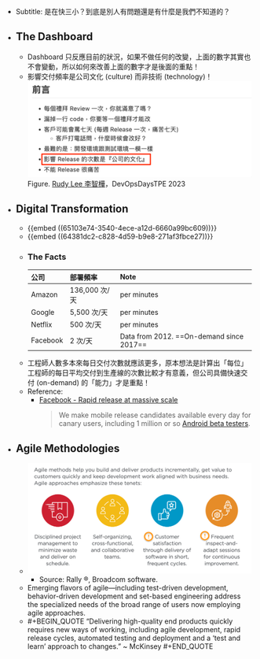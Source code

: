 - Subtitle: 是在快三小？到底是別人有問題還是有什麼是我們不知道的？
- ## The Dashboard
	- Dashboard 只反應目前的狀況，如果不做任何的改變，上面的數字其實也不會變動，所以如何來改善上面的數字才是後面的重點！
	- 影響交付頻率是公司文化  (culture) 而非技術 (technology)！
	  ![image.png](../assets/image_1697435979709_0.png)
	  Figure. [Rudy Lee 李智樺]()，DevOpsDaysTPE 2023
- ## Digital Transformation
	- {{embed ((65103e74-3540-4ece-a12d-6660a99bc609))}}
	- {{embed ((64381dc2-c828-4d59-b9e8-271af3fbce27))}}
	- ### The Facts
	  |公司|部署頻率|Note|
	  |--|--|--|
	  |Amazon|136,000 次/天|per minutes|
	  |Google|5,500 次/天|per minutes|
	  |Netflix|500 次/天|per minutes|
	  |Facebook|2 次/天|Data from 2012. ==On-demand since 2017==|
	- 工程師人數多本來每日交付次數就應該更多，原本想法是計算出「每位」工程師的每日平均交付到生產線的次數比較才有意義，但公司具備快速交付 (on-demand) 的「能力」才是重點！
	- Reference:
	  * [Facebook - Rapid release at massive scale](https://engineering.fb.com/2017/08/31/web/rapid-release-at-massive-scale/)
	    > We make mobile release candidates available every day for canary users, including 1 million or so [Android beta testers](https://play.google.com/apps/testing/com.facebook.katana).
- ## Agile Methodologies
	- ![image.png](../assets/image_1683518520302_0.png)
		- Source: Rally ®, Broadcom software.
	- Emerging flavors of agile—including test-driven development, behavior-driven development and set-based engineering address the specialized needs of the broad range of users now employing agile approaches.
	- #+BEGIN_QUOTE
	  “Delivering high-quality end products quickly requires new ways of working, including agile development, rapid release cycles, automated testing and deployment and a ‘test and learn’ approach to changes.”  ~ McKinsey
	  #+END_QUOTE